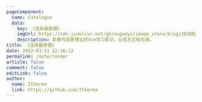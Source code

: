 ```yaml
---
pageComponent: 
  name: Catalogue
  data: 
    key: 《渲染器原理》
    imgUrl: https://cdn.jsdelivr.net/gh/xugaoyi/image_store/blog/20200204143633.png
    description: 本章内容是博主的Vue学习笔记，以官方文档为准。
title: 《渲染器原理》
date: 2022-03-21 12:16:12
permalink: /note/render
article: false
comment: false
editLink: false
author: 
  name: Itherma
  link: https://github.com/Itherma
---
```

